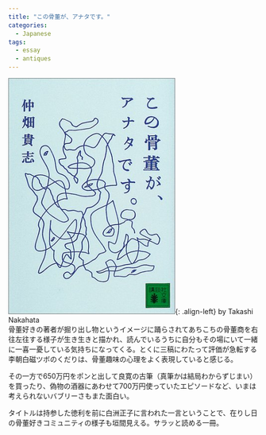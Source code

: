 ```yaml
---
title: "この骨董が、アナタです。"
categories:
  - Japanese
tags:
  - essay
  - antiques
---
```


![image-left](/images/reading/konokottou.jpeg){: .align-left} by Takashi Nakahata  
骨董好きの著者が掘り出し物というイメージに踊らされてあちこちの骨董商を右往左往する様子が生き生きと描かれ、読んでいるうちに自分もその場にいて一緒に一喜一憂している気持ちになってくる。とくに三稿にわたって評価が急転する李朝白磁ツボのくだりは、骨董趣味の心理をよく表現していると感じる。  
  
その一方で650万円をポンと出して良寛の古筆（真筆かは結局わからずじまい）を買ったり、偽物の酒器にあわせて700万円使っていたエピソードなど、いまは考えられないバブリーさもまた面白い。  
  
タイトルは持参した徳利を前に白洲正子に言われた一言ということで、在りし日の骨董好きコミュニティの様子も垣間見える。サラッと読める一冊。